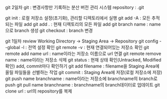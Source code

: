 git 2일차
git : 변경사항만 기록하는 분산 버전 관리 시스템
repository : .git

git init : 로컬 저장소 설정(초기화), 관리할 디렉토리에서 실행
git add -A : 모든 추적되는 파일 add
git add . : 현재 디렉토리의 모든 파일 add
git branch name : name으로 branch 생성
git checkout : branch 변경

git 1일차 review
Working Directory -> Staging Area -> Repository
git config --global -l : 전역 설정 확인
git remote -v : 현재 연결되어있는 저장소 확인
git remote add name url : name이라는 저장소 이름으로 url 연결
git remote remove name : name이라는 저장소 삭제
git status : 현재 상태 확인(Untracked, Modified 확인)
             add, commit마다 확인하기
git add filename : filename을 Staging Area에 올릴 파일들을 선별하는 작업
git commit : Staging Area에 저장(로컬 저장소에 저장)
git push name branchname : name이라는 저장소에 branchname의 branch로 push
git pull name branchname : branchname의 branch데이터로 업데이트
git clone url : url의 repository를 복제
